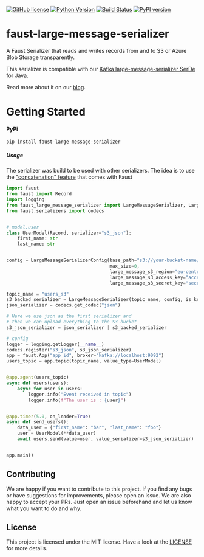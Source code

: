 [![GitHub license](https://img.shields.io/github/license/bakdata/faust-s3-backed-serializer)](https://github.com/bakdata/faust-large-message-serializer/blob/master/LICENSE)
[![Python Version](https://img.shields.io/badge/python-3.6%20%7C%203.7%20%7C%203.8-blue.svg)](https://img.shields.io/badge/python-3.6%20%7C%203.7-blue.svg)
[![Build Status](https://dev.azure.com/bakdata/public/_apis/build/status/bakdata.faust-large-message-serializer?branchName=master)](https://dev.azure.com/bakdata/public/_build/latest?definitionId=22&branchName=master)
[![PyPI version](https://badge.fury.io/py/faust-large-message-serializer.svg)](https://badge.fury.io/py/faust-large-message-serializer)
# faust-large-message-serializer

A Faust Serializer that reads and writes records from and to S3 or Azure Blob Storage transparently.

This serializer is compatible with our [Kafka large-message-serializer SerDe](https://github.com/bakdata/kafka-large-message-serde) for Java.

Read more about it on our [blog](https://medium.com/bakdata/processing-large-messages-with-kafka-streams-167a166ca38b).

# Getting Started

#### PyPi

```
pip install faust-large-message-serializer
```


##### Usage

The serializer was build to be used with other serializers. The idea is to use the ["concatenation" feature](https://faust.readthedocs.io/en/latest/userguide/models.html#codec-registry) that comes with Faust

```python
import faust
from faust import Record
import logging
from faust_large_message_serializer import LargeMessageSerializer, LargeMessageSerializerConfig
from faust.serializers import codecs


# model.user
class UserModel(Record, serializer="s3_json"):
    first_name: str
    last_name: str


config = LargeMessageSerializerConfig(base_path="s3://your-bucket-name/",
                                      max_size=0,
                                      large_message_s3_region="eu-central-1",
                                      large_message_s3_access_key="access_key",
                                      large_message_s3_secret_key="secret_key")

topic_name = "users_s3"
s3_backed_serializer = LargeMessageSerializer(topic_name, config, is_key=False)
json_serializer = codecs.get_codec("json")

# Here we use json as the first serializer and
# then we can upload everything to the S3 bucket
s3_json_serializer = json_serializer | s3_backed_serializer

# config
logger = logging.getLogger(__name__)
codecs.register("s3_json", s3_json_serializer)
app = faust.App("app_id", broker="kafka://localhost:9092")
users_topic = app.topic(topic_name, value_type=UserModel)


@app.agent(users_topic)
async def users(users):
    async for user in users:
        logger.info("Event received in topic")
        logger.info(f"The user is : {user}")


@app.timer(5.0, on_leader=True)
async def send_users():
    data_user = {"first_name": "bar", "last_name": "foo"}
    user = UserModel(**data_user)
    await users.send(value=user, value_serializer=s3_json_serializer)


app.main()

````


## Contributing

We are happy if you want to contribute to this project.
If you find any bugs or have suggestions for improvements, please open an issue.
We are also happy to accept your PRs.
Just open an issue beforehand and let us know what you want to do and why.

## License
This project is licensed under the MIT license.
Have a look at the [LICENSE](https://github.com/bakdata/faust-s3-backed-serializer/blob/master/LICENSE) for more details.